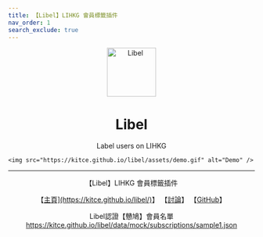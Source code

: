 ```yaml
---
title: 【Libel】LIHKG 會員標籤插件
nav_order: 1
search_exclude: true
---
```


<p align="center">
  
  <img src="https://kitce.github.io/libel/assets/logos/libel.png" alt="Libel" width="100"/>
  
  <h1 align="center">Libel</h1>
  
  <p align="center">Label users on LIHKG</p>
  
  <p align="center">
  
    <img src="https://kitce.github.io/libel/assets/demo.gif" alt="Demo" />
  
  </p>
  
</p>

---

 <p align="center"> 【Libel】LIHKG 會員標籤插件 </p>
  
 <p align="center"> 【<a href="https://kitce.github.io/libel/">主頁](https://kitce.github.io/libel/)</a>】 【<a href="https://lih.kg/2841778">討論</a>】 【<a href="https://github.com/kitce/libel">GitHub</a>】 </p>
  
 <p align="center"> Libel認證【戇鳩】會員名單 <a href="https://kitce.github.io/libel/data/mock/subscriptions/sample1.json">https://kitce.github.io/libel/data/mock/subscriptions/sample1.json</a> </p>
